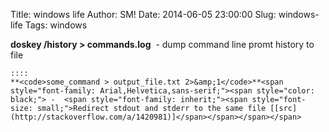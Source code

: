 Title: windows life
Author: SM!
Date: 2014-06-05 23:00:00
Slug: windows-life
Tags: windows

**doskey /history > commands.log**&nbsp; - dump command line promt history to file

    ::::
    **<code>some_command > output_file.txt 2>&amp;1</code>**<span style="font-family: Arial,Helvetica,sans-serif;"><span style="color: black;"> -  <span style="font-family: inherit;"><span style="font-size: small;">Redirect stdout and stderr to the same file [[src](http://stackoverflow.com/a/1420981)]</span></span></span></span>
</div>